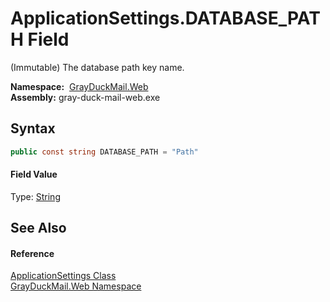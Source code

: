 ApplicationSettings.DATABASE_PATH Field
=======================================
(Immutable) The database path key name.

  **Namespace:**  [GrayDuckMail.Web][1]  
  **Assembly:** gray-duck-mail-web.exe

Syntax
------

```csharp
public const string DATABASE_PATH = "Path"
```

#### Field Value
Type: [String][2]

See Also
--------

#### Reference
[ApplicationSettings Class][3]  
[GrayDuckMail.Web Namespace][1]  

[1]: ../README.md
[2]: https://docs.microsoft.com/dotnet/api/system.string
[3]: README.md